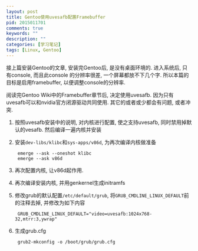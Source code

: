 ```yaml
---
layout: post
title: Gentoo使用uvesafb配置Framebuffer
pid: 2015011701
comments: true
keywords: ""
description: ""
categories: [学习笔记]
tags: [Linux, Gentoo]
---
```


接上篇安装Gentoo的文章, 安装完Gentoo后, 是没有桌面环境的. 进入系统后, 只有console, 而且此console
的分辨率很差, 一个屏幕都放不下几个字. 所以本篇的目标是启用framebuffer, 以便调整console的分辨率.

阅读完Gentoo Wiki中的Framebuffer章节后, 决定使用uvesafb. 因为只有uvesafb可以和nvidia官方闭源驱动共同使用.
其它的或者或少都会有问题, 或者冲突.

1. 按照uvesafb安装中的说明, 对内核进行配置, 使之支持uvesafb, 同时禁用掉默认的vesafb. 然后编译一遍内核并安装
2. 安装`dev-libs/klibc`和`sys-apps/v86d`, 为再次编译内核做准备

        emerge --ask --oneshot klibc
        emerge --ask v86d

3. 再次配置内核, 让v86d起作用.
4. 再次编译安装内核, 并用genkernel生成initramfs
5. 修改grub的默认配置`/etc/default/grub`, 将`GRUB_CMDLINE_LINUX_DEFAULT`前的注释去掉, 并修改为如下内容

        GRUB_CMDLINE_LINUX_DEFAULT="video=uvesafb:1024x768-32,mtrr:3,ywrap"

6. 生成grub.cfg

        grub2-mkconfig -o /boot/grub/grub.cfg